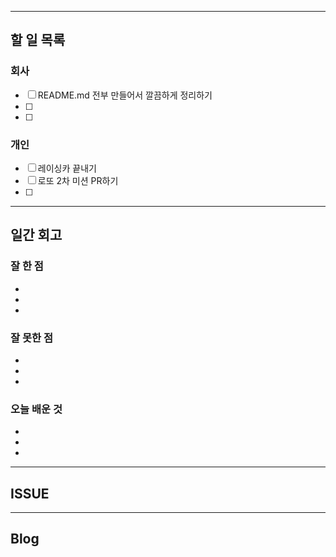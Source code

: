 ----------------------
## 할 일 목록

### 회사
- [ ] README.md 전부 만들어서 깔끔하게 정리하기
- [ ] 
- [ ] 

### 개인
- [ ] 레이싱카 끝내기
- [ ] 로또 2차 미션 PR하기
- [ ] 
----------------------------------------------
## 일간 회고

### 잘 한 점
- 
- 
- 

### 잘 못한 점
- 
- 
- 

### 오늘 배운 것
- 
- 
- 


----------------------------------
## ISSUE





----------------------------------
## Blog
